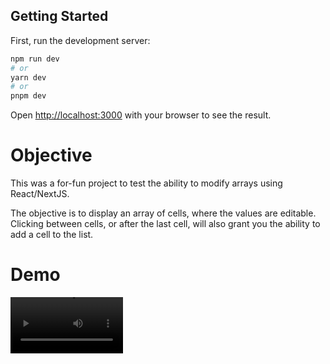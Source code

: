 ## Getting Started

First, run the development server:

```bash
npm run dev
# or
yarn dev
# or
pnpm dev
```

Open [http://localhost:3000](http://localhost:3000) with your browser to see the result.

# Objective
This was a for-fun project to test the ability to modify arrays using React/NextJS. 

The objective is to display an array of cells, where the values are editable. Clicking between cells, or after the last cell, will also grant you the ability to add a cell to the list.

# Demo
<video src='https://github.com/cdeck95/CellArrayReactBeginnerChallenge/blob/master/public/demo.mp4' width=180/>

